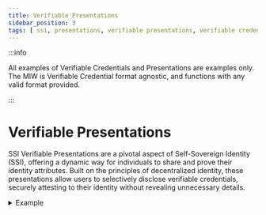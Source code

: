 ```yaml
---
title: Verifiable Presentations
sidebar_position: 3
tags: [ ssi, presentations, verifiable presentations, verifiable credentials, issuer, holder, verifier ]
---
```


:::info

All examples of Verifiable Credentials and Presentations are examples only. The MIW is Verifiable Credential
format agnostic, and functions with any valid format provided.

:::

# Verifiable Presentations

SSI Verifiable Presentations are a pivotal aspect of Self-Sovereign Identity (SSI), offering a dynamic way for
individuals to share and prove their identity attributes. Built on the principles of decentralized identity, these
presentations allow users to selectively disclose verifiable credentials, securely attesting to their identity without
revealing unnecessary details.

<details>
    <summary>Example</summary>
    <pre>
    \{
        "@context": [
            "https://www.w3.org/2018/credentials/v1",
            "https://www.w3.org/2018/credentials/examples/v1"
        ],
        "type": "VerifiablePresentation",
        "verifiableCredential": [
            \{
                "@context": [
                    "https://www.w3.org/2018/credentials/v1",
                    "https://www.w3.org/2018/credentials/examples/v1"
                ],
                "id": "http://example.edu/credentials/1872",
                "type": [
                    "VerifiableCredential",
                    "AlumniCredential"
                ],
                "issuer": "https://example.edu/issuers/565049",
                "issuanceDate": "2010-01-01T19:23:24Z",
                "credentialSubject": \{
                    "id": "did:example:ebfeb1f712ebc6f1c276e12ec21",
                    "alumniOf": \{
                        "id": "did:example:c276e12ec21ebfeb1f712ebc6f1",
                        "name": [
                            \{
                                "value": "Example University",
                                "lang": "en"
                            },
                            \{
                                "value": "Exemple d'Université",
                                "lang": "fr"
                            }
                        ]
                    }
                },
                "proof": \{
                    "type": "RsaSignature2018",
                    "created": "2017-06-18T21:19:10Z",
                    "proofPurpose": "assertionMethod",
                    "verificationMethod": "https://example.edu/issuers/565049#key-1",
                    "jws": "..."
                }
            }
        ],
        "proof": \{
            "type": "RsaSignature2018",
            "created": "2018-09-14T21:19:10Z",
            "proofPurpose": "authentication",
            "verificationMethod": "did:example:ebfeb1f712ebc6f1c276e12ec21#keys-1",
            "challenge": "1f44d55f-f161-4938-a659-f8026467f126",
            "domain": "4jt78h47fh47",
            "jws": "..."
        }
    }
    </pre>
</details>
